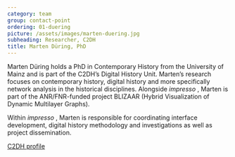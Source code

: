 ```yaml
---
category: team
group: contact-point
ordering: 01-duering
picture: /assets/images/marten-duering.jpg
subheading: Researcher, C2DH
title: Marten Düring, PhD
---
```


Marten Düring holds a PhD in Contemporary History from the University of Mainz and is part of the C2DH’s Digital History Unit. Marten’s research focuses on contemporary history, digital history and more specifically network analysis in the historical disciplines. Alongside *impresso* , Marten is part of the ANR/FNR-funded project BLIZAAR (Hybrid Visualization of Dynamic Multilayer Graphs).

Within *impresso* , Marten is responsible for coordinating interface development, digital history methodology and investigations as well as project dissemination.

[C2DH profile](https://www.c2dh.uni.lu/people/marten-during)
